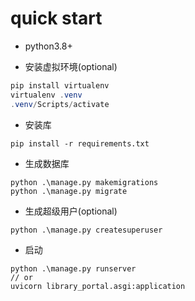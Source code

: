 # quick start
* python3.8+

* 安装虚拟环境(optional)
```powershell
pip install virtualenv
virtualenv .venv
.venv/Scripts/activate
```
* 安装库
```shell
pip install -r requirements.txt
```
* 生成数据库
```
python .\manage.py makemigrations  
python .\manage.py migrate
```
* 生成超级用户(optional)
```shell
python .\manage.py createsuperuser
```
* 启动
```shell
python .\manage.py runserver
// or
uvicorn library_portal.asgi:application
```